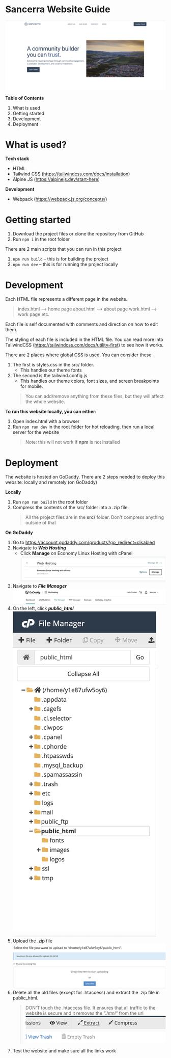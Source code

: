 # Sancerra Website Guide
![Website Screenshot](readme/intro.png)

**Table of Contents**

 1. What is used
 2. Getting started
 3. Development
 4. Deployment

# What is used?

**Tech stack**
 - HTML
 - Tailwind CSS (https://tailwindcss.com/docs/installation)
 - Alpine JS (https://alpinejs.dev/start-here)

**Development**
 - Webpack (https://webpack.js.org/concepts/)
  
# Getting started

1. Download the project files or clone the repository from GitHub
2. Run `npm i` in the root folder

There are 2 main scripts that you can run in this project
 1. `npm run build` – this is for building the project 
 2. `npm run dev` – this is for running the project locally

# Development

Each HTML file represents a different page in the website.

> index.html --> home page
> about.html --> about page
> work.html --> work page
> etc.

Each file is self documented with comments and direction on how to edit them.

The styling of each file is included in the HTML file. You can read more into TailwindCSS (https://tailwindcss.com/docs/utility-first) to see how it works.

There are 2 places where global CSS is used. You can consider these 
 1. The first is styles.css in the src/ folder.
	- This handles our theme fonts
 3. The second is the tailwind.config.js
	 - This handles our theme colors, font sizes, and screen breakpoints for mobile.
	> You can add/remove anything from these files, but they will affect the whole website.

**To run this website locally, you can either:**
1. Open index.html with a browser
2. Run ```npm run dev``` in the root folder for hot reloading, then run a local server for the website
	> Note: this will not work if **npm** is not installed
  

# Deployment

The website is hosted on GoDaddy.
There are 2 steps needed to deploy this website: locally and remotely (on GoDaddy)

**Locally**
 1. Run ```npm run build``` in the root folder
 2. Compress the contents of the src/ folder into a .zip file
	> All the project files are in the **src/** folder. Don't compress anything outside of that

**On GoDaddy**
 1. Go to https://account.godaddy.com/products?go_redirect=disabled
 2. Navigate to ***Web Hosting***
	 - Click **Manage** on Economy Linux Hosting with cPanel
    ![Website Screenshot](readme/manage-web-hosting.png)
 3. Navigate to ***File Manager***
    ![Website Screenshot](readme/file-manager.png)
 4. On the left, click ***public_html***
    ![Website Screenshot](readme/public-html.png)
 5. Upload the .zip file
    ![Website Screenshot](readme/file-upload.png)
 6. Delete all the old files (except for .htaccess) and extract the .zip file in public_html.
	> DON'T touch the .htaccess file. It ensures that all traffic to the website is secure and it removes the *".html"* from the url
    ![Website Screenshot](readme/extract.png)
7. Test the website and make sure all the links work

